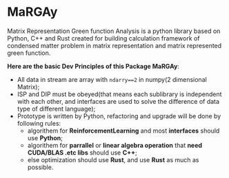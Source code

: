 # MaRGAy
Matrix Representation Green function Analysis is a python library based on Python, C++ and Rust created for building calculation framework of condensed matter problem in matrix representation and matrix represented green function.

**Here are the basic Dev Principles of this Package MaRGAy**:
- All data in stream are array with `ndarry==2` in numpy(2 dimensional Matrix);
- ISP and DIP must be obeyed(that means each sublibrary is independent with each other, and interfaces are used to solve the difference of data type of different language);
- Prototype is written by Python, refactoring and upgrade will be done by following rules:
  - algorithem for **ReinforcementLearning** and most **interfaces** should use **Python**;
  - algorithem for **parrallel** or **linear algebra operation** that **need CUDA/BLAS .etc libs** should use **C++**;
  - else optimization should use **Rust**, and use **Rust** as much as possible.
 
